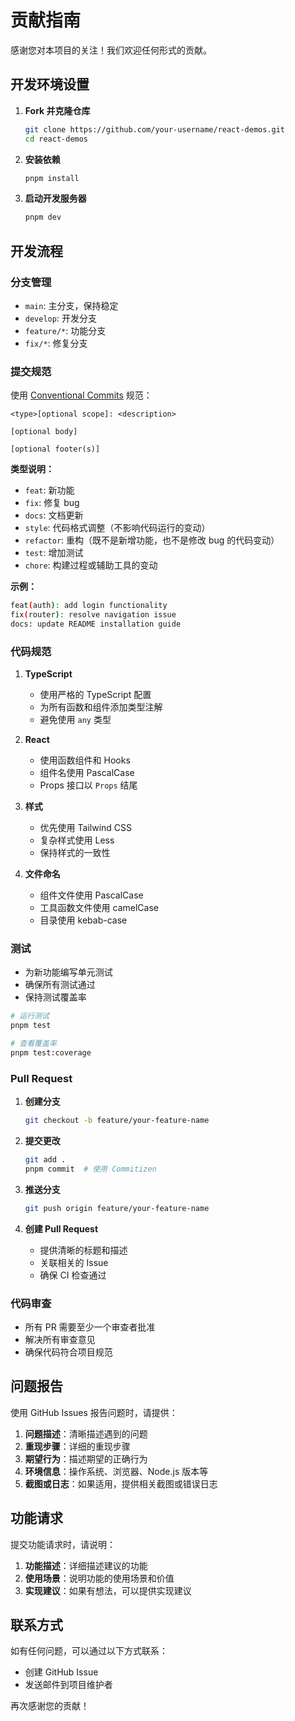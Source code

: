 # 贡献指南

感谢您对本项目的关注！我们欢迎任何形式的贡献。

## 开发环境设置

1. **Fork 并克隆仓库**

   ```bash
   git clone https://github.com/your-username/react-demos.git
   cd react-demos
   ```

2. **安装依赖**

   ```bash
   pnpm install
   ```

3. **启动开发服务器**
   ```bash
   pnpm dev
   ```

## 开发流程

### 分支管理

- `main`: 主分支，保持稳定
- `develop`: 开发分支
- `feature/*`: 功能分支
- `fix/*`: 修复分支

### 提交规范

使用 [Conventional Commits](https://www.conventionalcommits.org/) 规范：

```
<type>[optional scope]: <description>

[optional body]

[optional footer(s)]
```

**类型说明：**

- `feat`: 新功能
- `fix`: 修复 bug
- `docs`: 文档更新
- `style`: 代码格式调整（不影响代码运行的变动）
- `refactor`: 重构（既不是新增功能，也不是修改 bug 的代码变动）
- `test`: 增加测试
- `chore`: 构建过程或辅助工具的变动

**示例：**

```bash
feat(auth): add login functionality
fix(router): resolve navigation issue
docs: update README installation guide
```

### 代码规范

1. **TypeScript**
   - 使用严格的 TypeScript 配置
   - 为所有函数和组件添加类型注解
   - 避免使用 `any` 类型

2. **React**
   - 使用函数组件和 Hooks
   - 组件名使用 PascalCase
   - Props 接口以 `Props` 结尾

3. **样式**
   - 优先使用 Tailwind CSS
   - 复杂样式使用 Less
   - 保持样式的一致性

4. **文件命名**
   - 组件文件使用 PascalCase
   - 工具函数文件使用 camelCase
   - 目录使用 kebab-case

### 测试

- 为新功能编写单元测试
- 确保所有测试通过
- 保持测试覆盖率

```bash
# 运行测试
pnpm test

# 查看覆盖率
pnpm test:coverage
```

### Pull Request

1. **创建分支**

   ```bash
   git checkout -b feature/your-feature-name
   ```

2. **提交更改**

   ```bash
   git add .
   pnpm commit  # 使用 Commitizen
   ```

3. **推送分支**

   ```bash
   git push origin feature/your-feature-name
   ```

4. **创建 Pull Request**
   - 提供清晰的标题和描述
   - 关联相关的 Issue
   - 确保 CI 检查通过

### 代码审查

- 所有 PR 需要至少一个审查者批准
- 解决所有审查意见
- 确保代码符合项目规范

## 问题报告

使用 GitHub Issues 报告问题时，请提供：

1. **问题描述**：清晰描述遇到的问题
2. **重现步骤**：详细的重现步骤
3. **期望行为**：描述期望的正确行为
4. **环境信息**：操作系统、浏览器、Node.js 版本等
5. **截图或日志**：如果适用，提供相关截图或错误日志

## 功能请求

提交功能请求时，请说明：

1. **功能描述**：详细描述建议的功能
2. **使用场景**：说明功能的使用场景和价值
3. **实现建议**：如果有想法，可以提供实现建议

## 联系方式

如有任何问题，可以通过以下方式联系：

- 创建 GitHub Issue
- 发送邮件到项目维护者

再次感谢您的贡献！
